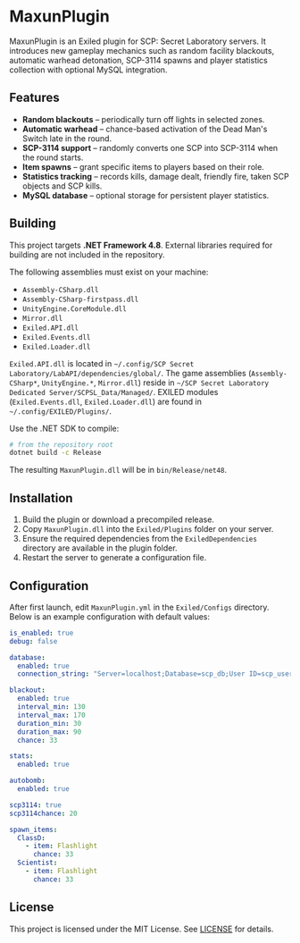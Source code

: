 # MaxunPlugin

MaxunPlugin is an Exiled plugin for SCP: Secret Laboratory servers. It introduces new gameplay mechanics such as random facility blackouts, automatic warhead detonation, SCP-3114 spawns and player statistics collection with optional MySQL integration.

## Features

- **Random blackouts** – periodically turn off lights in selected zones.
- **Automatic warhead** – chance-based activation of the Dead Man's Switch late in the round.
- **SCP-3114 support** – randomly converts one SCP into SCP-3114 when the round starts.
- **Item spawns** – grant specific items to players based on their role.
- **Statistics tracking** – records kills, damage dealt, friendly fire, taken SCP objects and SCP kills.
- **MySQL database** – optional storage for persistent player statistics.

## Building

This project targets **.NET Framework 4.8**. External libraries required for building are not included in the repository.

The following assemblies must exist on your machine:

- `Assembly-CSharp.dll`
- `Assembly-CSharp-firstpass.dll`
- `UnityEngine.CoreModule.dll`
- `Mirror.dll`
- `Exiled.API.dll`
- `Exiled.Events.dll`
- `Exiled.Loader.dll`

`Exiled.API.dll` is located in
`~/.config/SCP Secret Laboratory/LabAPI/dependencies/global/`.
The game assemblies (`Assembly-CSharp*`, `UnityEngine.*`, `Mirror.dll`) reside in
`~/SCP Secret Laboratory Dedicated Server/SCPSL_Data/Managed/`.
EXILED modules (`Exiled.Events.dll`, `Exiled.Loader.dll`) are found in
`~/.config/EXILED/Plugins/`.

Use the .NET SDK to compile:

```bash
# from the repository root
dotnet build -c Release
```

The resulting `MaxunPlugin.dll` will be in `bin/Release/net48`.

## Installation

1. Build the plugin or download a precompiled release.
2. Copy `MaxunPlugin.dll` into the `Exiled/Plugins` folder on your server.
3. Ensure the required dependencies from the `ExiledDependencies` directory are available in the plugin folder.
4. Restart the server to generate a configuration file.

## Configuration

After first launch, edit `MaxunPlugin.yml` in the `Exiled/Configs` directory. Below is an example configuration with default values:

```yaml
is_enabled: true
debug: false

database:
  enabled: true
  connection_string: "Server=localhost;Database=scp_db;User ID=scp_user;Password=scp_password;Pooling=true;"

blackout:
  enabled: true
  interval_min: 130
  interval_max: 170
  duration_min: 30
  duration_max: 90
  chance: 33

stats:
  enabled: true

autobomb:
  enabled: true

scp3114: true
scp3114chance: 20

spawn_items:
  ClassD:
    - item: Flashlight
      chance: 33
  Scientist:
    - item: Flashlight
      chance: 33
```

## License

This project is licensed under the MIT License. See [LICENSE](LICENSE) for details.
